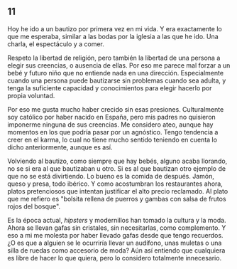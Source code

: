 ## 11

Hoy he ido a un bautizo por primera vez en mi vida. Y era exactamente lo que me
esperaba, similar a las bodas por la iglesia a las que he ido. Una charla, el
espectáculo y a comer.

Respeto la libertad de religión, pero también la libertad de una persona a
elegir sus creencias, o ausencia de ellas. Por eso me parece mal forzar a un
bebé y futuro niño que no entiende nada en una dirección. Especialmente cuando
una persona puede bautizarse sin problemas cuando sea adulta, y tenga la
suficiente capacidad y conocimientos para elegir hacerlo por propia voluntad.

Por eso me gusta mucho haber crecido sin esas presiones. Culturalmente soy
católico por haber nacido en España, pero mis padres no quisieron imponerme
ninguna de sus creencias. Me considero ateo, aunque hay momentos en los que
podría pasar por un agnóstico. Tengo tendencia a creer en el karma, lo cual no
tiene mucho sentido teniendo en cuenta lo dicho anteriormente, aunque es así.

Volviendo al bautizo, como siempre que hay bebés, alguno acaba llorando, no se
si era al que bautizaban u otro. Si es al que bautizan otro ejemplo de que no
se está divirtiendo. Lo bueno es la comida de después. Jamón, queso y presa,
todo ibérico. Y como acostumbran los restaurantes ahora, platos pretenciosos
que intentan justificar el alto precio reclamado. Al plato que me refiero es
"bolsita rellena de puerros y gambas con salsa de frutos rojos del bosque".

Es la época actual, _hipsters_ y modernillos han tomado la cultura y la moda.
Ahora se llevan gafas sin cristales, sin necesitarlas, como complemento. Y eso
a mi me molesta por haber llevado gafas desde que tengo recuerdos. ¿O es que a
alguien se le ocurriría llevar un audífono, unas muletas o una silla de ruedas
como accesorio de moda? Aún así entiendo que cualquiera es libre de hacer lo
que quiera, pero lo considero totalmente innecesario.
